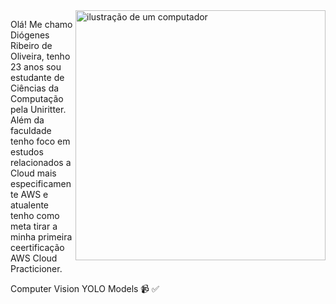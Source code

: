 <img src="https://raw.githubusercontent.com/MicaelliMedeiros/micaellimedeiros/master/image/computer-illustration.png" alt="ilustração de um computador" min-width="400px" max-width="400px" width="400px" align="right">

<p align="left"> 
  Olá! Me chamo Diógenes Ribeiro de Oliveira, tenho 23 anos sou estudante de Ciências da Computação pela Uniritter. Além da faculdade tenho foco em estudos relacionados a Cloud mais especificamente AWS e atualente tenho como meta tirar a minha primeira ceertificação AWS Cloud Practicioner.
</p>

<p align="left">
  Computer Vision YOLO Models 📹 ✅
</p>
